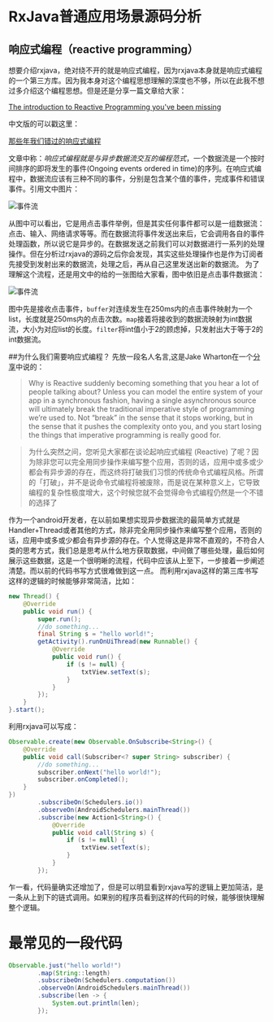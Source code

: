 # RxJava普通应用场景源码分析

## 响应式编程（reactive programming）

想要介绍rxjava，绝对绕不开的就是响应式编程，因为rxjava本身就是响应式编程的一个第三方库。因为我本身对这个编程思想理解的深度也不够，所以在此我不想过多介绍这个编程思想。但是还是分享一篇文章给大家：

[The introduction to Reactive Programming you've been missing](https://gist.github.com/staltz/868e7e9bc2a7b8c1f754)

中文版的可以戳这里：

[那些年我们错过的响应式编程](https://github.com/hehonghui/android-tech-frontier/tree/master/androidweekly/%E9%82%A3%E4%BA%9B%E5%B9%B4%E6%88%91%E4%BB%AC%E9%94%99%E8%BF%87%E7%9A%84%E5%93%8D%E5%BA%94%E5%BC%8F%E7%BC%96%E7%A8%8B)

文章中称：*响应式编程就是与异步数据流交互的编程范式*，一个数据流是一个按时间排序的即将发生的事件(Ongoing events ordered in time)的序列。在响应式编程中，数据流应该有三种不同的事件，分别是包含某个值的事件，完成事件和错误事件。引用文中图片：

![事件流](https://camo.githubusercontent.com/bec8630b9f5e74a42f4096ba9fcfe4801f243deb/687474703a2f2f696d672e6d792e6373646e2e6e65742f75706c6f6164732f3230313530342f31332f313432383931343335395f323135302e706e67)

从图中可以看出，它是用点击事件举例，但是其实任何事件都可以是一组数据流：点击、输入、网络请求等等。而在数据流将事件发送出来后，它会调用各自的事件处理函数，所以说它是异步的。在数据发送之前我们可以对数据进行一系列的处理操作。但在分析过rxjava的源码之后你会发现，其实这些处理操作也是作为订阅者先接受到发射出来的数据流，处理之后，再从自己这里发送出新的数据流。
为了理解这个流程，还是用文中的给的一张图给大家看，图中依旧是点击事件数据流：

![事件流](https://camo.githubusercontent.com/b3d40bf50d5a25d15e054f2b29a83328d1531710/687474703a2f2f696d672e6d792e6373646e2e6e65742f75706c6f6164732f3230313530342f31332f313432383931343336305f363432392e706e67)

图中先是接收点击事件，`buffer`对连续发生在250ms内的点击事件映射为一个list，长度就是250ms内的点击次数。`map`接着将接收到的数据流映射为int数据流，大小为对应list的长度。`filter`将int值小于2的顾虑掉，只发射出大于等于2的int数据流。

##为什么我们需要响应式编程？
先放一段名人名言,这是Jake Wharton在一个[分享](https://news.realm.io/cn/news/gotocph-jake-wharton-exploring-rxjava2-android/)中说的：

>Why is Reactive suddenly becoming something that you hear a lot of people talking about? Unless you can model the entire system of your app in a synchronous fashion, having a single asynchronous source will ultimately break the traditional imperative style of programming we’re used to. Not “break” in the sense that it stops working, but in the sense that it pushes the complexity onto you, and you start losing the things that imperative programming is really good for.


>为什么突然之间，您听见大家都在谈论起响应式编程 (Reactive) 了呢？因为除非您可以完全用同步操作来编写整个应用，否则的话，应用中或多或少都会有异步源的存在，而这终将打破我们习惯的传统命令式编程风格。所谓的「打破」，并不是说命令式编程将被废除，而是说在某种意义上，它导致编程的复杂性极度增大，这个时候您就不会觉得命令式编程仍然是一个不错的选择了


作为一个android开发者，在以前如果想实现异步数据流的最简单方式就是Handler+Thread或者其他的方式，除非完全用同步操作来编写整个应用，否则的话，应用中或多或少都会有异步源的存在。个人觉得这是非常不直观的，不符合人类的思考方式，我们总是思考从什么地方获取数据，中间做了哪些处理，最后如何展示这些数据，这是一个很明晰的流程，代码中应该从上至下，一步接着一步阐述清楚。而以前的代码书写方式很难做到这一点。
而利用rxjava这样的第三库书写这样的逻辑的时候能够非常简洁，比如：


```java
new Thread() {
    @Override
    public void run() {
        super.run();
        //do something...
        final String s = "hello world!";
        getActivity().runOnUiThread(new Runnable() {
            @Override
            public void run() {
                if (s != null) {
                    txtView.setText(s);
                }
            }
        });
    }
}.start();
```

利用rxjava可以写成：

```java
Observable.create(new Observable.OnSubscribe<String>() {
    @Override
    public void call(Subscriber<? super String> subscriber) {
        //do something...
        subscriber.onNext("hello world!");
        subscriber.onCompleted();
    }
})
        .subscribeOn(Schedulers.io())
        .observeOn(AndroidSchedulers.mainThread())
        .subscribe(new Action1<String>() {
            @Override
            public void call(String s) {
                if (s != null) {
                    txtView.setText(s);
                }
            }
        });

```
乍一看，代码量确实还增加了，但是可以明显看到rxjava写的逻辑上更加简洁，是一条从上到下的链式调用。如果别的程序员看到这样的代码的时候，能够很快理解整个逻辑。

# 最常见的一段代码
```java
Observable.just("hello world!")
        .map(String::length)
        .subscribeOn(Schedulers.computation())
        .observeOn(AndroidSchedulers.mainThread())
        .subscribe(len -> {
            System.out.println(len);
        });
```